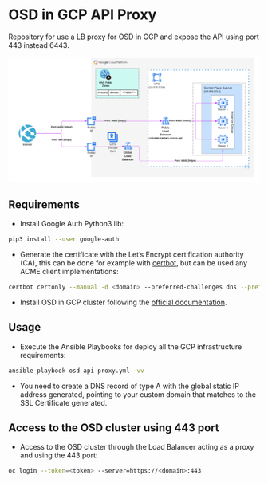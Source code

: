 # OSD in GCP API Proxy

Repository for use a LB proxy for OSD in GCP and expose the API using port 443 instead 6443.

![OSD in GCP API Proxy Architecture](./assets/architecture.png)

## Requirements

* Install Google Auth Python3 lib:

```bash
pip3 install --user google-auth
```

* Generate the certificate with the Let’s Encrypt certification authority (CA), this can be done for example with [certbot](https://letsencrypt.org/docs/client-options/), but can be used any ACME client implementations:

```bash
certbot certonly --manual -d <domain> --preferred-challenges dns --preferred-chain 'ISRG Root X1'
```

* Install OSD in GCP cluster following the [official documentation](https://docs.openshift.com/dedicated/osd_install_access_delete_cluster/creating-a-gcp-cluster.html).

## Usage

* Execute the Ansible Playbooks for deploy all the GCP infrastructure requirements:

```bash
ansible-playbook osd-api-proxy.yml -vv
```

* You need to create a DNS record of type A with the global static IP address generated, pointing to your custom domain that matches to the SSL Certificate generated.

## Access to the OSD cluster using 443 port

* Access to the OSD cluster through the Load Balancer acting as a proxy and using the 443 port:

```bash
oc login --token=<token> --server=https://<domain>:443
```